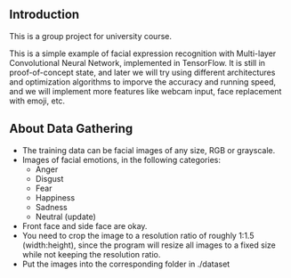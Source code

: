 ## Introduction

This is a group project for university course.

This is a simple example of facial expression recognition with Multi-layer Convolutional Neural Network, implemented
in TensorFlow. It is still in proof-of-concept state, and later we will try using
different architectures and optimization algorithms to imporve the accuracy and
running speed, and we will implement more features like webcam input, face
replacement with emoji, etc.

## About Data Gathering

* The training data can be facial images of any size, RGB or grayscale.
* Images of facial emotions, in the following categories:
    * Anger
    * Disgust
    * Fear
    * Happiness
    * Sadness
    * Neutral (update)
* Front face and side face are okay.
* You need to crop the image to a resolution ratio of roughly 1:1.5 (width:height), since the
  program will resize all images to a fixed size while not keeping the
  resolution ratio.
* Put the images into the corresponding folder in ./dataset
